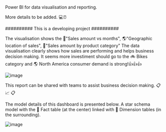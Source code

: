Power BI for data visualisation and reporting.

More details to be added. :computer::alarm_clock:

########## This is a developing project ##########

The visualisation shows the :date:"Sales amount vs months", :earth_americas:"Geographic location of sales", :scroll:"Sales amount by product category"
The data visualisation clearly shows how sales are performing and helps business decision making. 
It seems more investiment should go to the :bike: Bikes category and :earth_americas: North America consumer demand is strong!:thumbsup::thumbsup::thumbsup:

![image](https://user-images.githubusercontent.com/76986018/144152466-3553fa7c-ede1-41e8-9b3e-7195096c227c.png)

This report can be shared with teams to assist business decision making. :clipboard: :chart_with_upwards_trend: :clipboard:

The model details of this dashboard is presented below.
A star schema model with the :green_book: Fact table (at the center) linked with :notebook: Dimension tables (in the surrounding). 

![image](https://user-images.githubusercontent.com/76986018/146721142-0abd96a4-d495-4031-9456-747ae24bc481.png)

